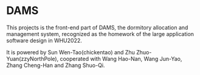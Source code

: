 # DAMS
This projects is the front-end part of DAMS, the dormitory allocation and management system, recognized as the homework of the large application software design in WHU2022.

It is powered by Sun Wen-Tao(chickentao) and Zhu Zhuo-Yuan(zzyNorthPole), cooperated with Wang Hao-Nan, Wang Jun-Yao, Zhang Cheng-Han and Zhang Shuo-Qi.

